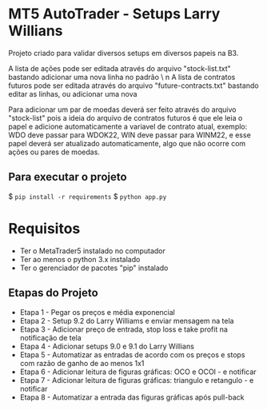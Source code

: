 # MT5 AutoTrader - Setups Larry Willians

Projeto criado para validar diversos setups em diversos papeis na B3.

A lista de ações pode ser editada através do arquivo "stock-list.txt" bastando adicionar uma nova linha no padrão \ n
A lista de contratos futuros pode ser editada através do arquivo "future-contracts.txt" bastando editar as linhas, ou adicionar uma nova

Para adicionar um par de moedas deverá ser feito através do arquivo "stock-list" pois a ideia do arquivo de contratos futuros é que ele leia o papel e adicione automaticamente a variavel de contrato atual, exemplo: WDO deve passar para WDOK22, WIN deve passar para WINM22, e esse papel deverá ser atualizado automaticamente, algo que não ocorre com ações ou pares de moedas.

## Para executar o projeto

$ `pip install -r requirements`
$ `python app.py`

# Requisitos
* Ter o MetaTrader5 instalado no computador
* Ter ao menos o python 3.x instalado
* Ter o gerenciador de pacotes "pip" instalado

## Etapas do Projeto
* Etapa 1 - Pegar os preços e média exponencial
* Etapa 2 - Setup 9.2 do Larry Williams e enviar mensagem na tela
* Etapa 3 - Adicionar preço de entrada, stop loss e take profit na notificação de tela
* Etapa 4 - Adicionar setups 9.0 e 9.1 do Larry Willians
* Etapa 5 - Automatizar as entradas de acordo com os preços e stops com razão de ganho de ao menos 1x1
* Etapa 6 - Adicionar leitura de figuras gráficas: OCO e OCOI - e notificar
* Etapa 7 - Adicionar leitura de figuras gráficas: triangulo e retangulo - e notificar
* Etapa 8 - Automatizar a entrada das figuras gráficas após pull-back